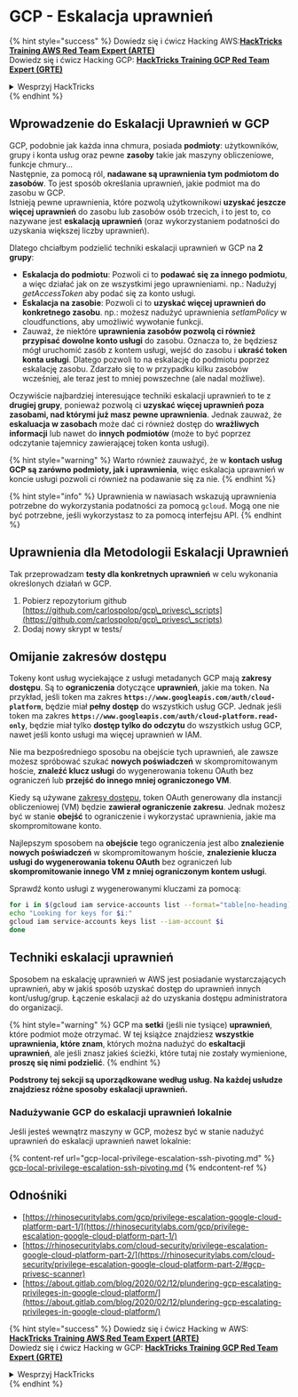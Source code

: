 # GCP - Eskalacja uprawnień

{% hint style="success" %}
Dowiedz się i ćwicz Hacking AWS:<img src="/.gitbook/assets/image.png" alt="" data-size="line">[**HackTricks Training AWS Red Team Expert (ARTE)**](https://training.hacktricks.xyz/courses/arte)<img src="/.gitbook/assets/image.png" alt="" data-size="line">\
Dowiedz się i ćwicz Hacking GCP: <img src="/.gitbook/assets/image (2).png" alt="" data-size="line">[**HackTricks Training GCP Red Team Expert (GRTE)**<img src="/.gitbook/assets/image (2).png" alt="" data-size="line">](https://training.hacktricks.xyz/courses/grte)

<details>

<summary>Wesprzyj HackTricks</summary>

* Sprawdź [**plany subskrypcyjne**](https://github.com/sponsors/carlospolop)!
* **Dołącz do** 💬 [**grupy Discord**](https://discord.gg/hRep4RUj7f) lub [**grupy telegramowej**](https://t.me/peass) lub **śledź** nas na **Twitterze** 🐦 [**@hacktricks\_live**](https://twitter.com/hacktricks\_live)**.**
* **Podziel się trikami hakerskimi, przesyłając PR-y do** [**HackTricks**](https://github.com/carlospolop/hacktricks) i [**HackTricks Cloud**](https://github.com/carlospolop/hacktricks-cloud) na githubie.

</details>
{% endhint %}

## Wprowadzenie do Eskalacji Uprawnień w GCP <a href="#introduction-to-gcp-privilege-escalation" id="introduction-to-gcp-privilege-escalation"></a>

GCP, podobnie jak każda inna chmura, posiada **podmioty**: użytkowników, grupy i konta usług oraz pewne **zasoby** takie jak maszyny obliczeniowe, funkcje chmury...\
Następnie, za pomocą ról, **nadawane są uprawnienia tym podmiotom do zasobów**. To jest sposób określania uprawnień, jakie podmiot ma do zasobu w GCP.\
Istnieją pewne uprawnienia, które pozwolą użytkownikowi **uzyskać jeszcze więcej uprawnień** do zasobu lub zasobów osób trzecich, i to jest to, co nazywane jest **eskalacją uprawnień** (oraz wykorzystaniem podatności do uzyskania większej liczby uprawnień).

Dlatego chciałbym podzielić techniki eskalacji uprawnień w GCP na **2 grupy**:

* **Eskalacja do podmiotu**: Pozwoli ci to **podawać się za innego podmiotu**, a więc działać jak on ze wszystkimi jego uprawnieniami. np.: Nadużyj _getAccessToken_ aby podać się za konto usługi.
* **Eskalacja na zasobie**: Pozwoli ci to **uzyskać więcej uprawnień do konkretnego zasobu**. np.: możesz nadużyć uprawnienia _setIamPolicy_ w cloudfunctions, aby umożliwić wywołanie funkcji.
* Zauważ, że niektóre **uprawnienia zasobów pozwolą ci również przypisać dowolne konto usługi** do zasobu. Oznacza to, że będziesz mógł uruchomić zasób z kontem usługi, wejść do zasobu i **ukraść token konta usługi**. Dlatego pozwoli to na eskalację do podmiotu poprzez eskalację zasobu. Zdarzało się to w przypadku kilku zasobów wcześniej, ale teraz jest to mniej powszechne (ale nadal możliwe).

Oczywiście najbardziej interesujące techniki eskalacji uprawnień to te z **drugiej grupy**, ponieważ pozwolą ci **uzyskać więcej uprawnień poza zasobami, nad którymi już masz pewne uprawnienia**. Jednak zauważ, że **eskaluacja w zasobach** może dać ci również dostęp do **wrażliwych informacji** lub nawet do **innych podmiotów** (może to być poprzez odczytanie tajemnicy zawierającej token konta usługi).

{% hint style="warning" %}
Warto również zauważyć, że w **kontach usług GCP są zarówno podmioty, jak i uprawnienia**, więc eskalacja uprawnień w koncie usługi pozwoli ci również na podawanie się za nie.
{% endhint %}

{% hint style="info" %}
Uprawnienia w nawiasach wskazują uprawnienia potrzebne do wykorzystania podatności za pomocą `gcloud`. Mogą one nie być potrzebne, jeśli wykorzystasz to za pomocą interfejsu API.
{% endhint %}

## Uprawnienia dla Metodologii Eskalacji Uprawnień

Tak przeprowadzam **testy dla konkretnych uprawnień** w celu wykonania określonych działań w GCP.

1. Pobierz repozytorium github [https://github.com/carlospolop/gcp\_privesc\_scripts](https://github.com/carlospolop/gcp\_privesc\_scripts)
2. Dodaj nowy skrypt w tests/

## Omijanie zakresów dostępu <a href="#bypassing-access-scopes" id="bypassing-access-scopes"></a>

Tokeny kont usług wyciekające z usługi metadanych GCP mają **zakresy dostępu**. Są to **ograniczenia** dotyczące **uprawnień**, jakie ma token. Na przykład, jeśli token ma zakres **`https://www.googleapis.com/auth/cloud-platform`**, będzie miał **pełny dostęp** do wszystkich usług GCP. Jednak jeśli token ma zakres **`https://www.googleapis.com/auth/cloud-platform.read-only`**, będzie miał tylko **dostęp tylko do odczytu** do wszystkich usług GCP, nawet jeśli konto usługi ma więcej uprawnień w IAM.

Nie ma bezpośredniego sposobu na obejście tych uprawnień, ale zawsze możesz spróbować szukać **nowych poświadczeń** w skompromitowanym hoście, **znaleźć klucz usługi** do wygenerowania tokenu OAuth bez ograniczeń lub **przejść do innego mniej ograniczonego VM**.

Kiedy są używane [zakresy dostępu](https://cloud.google.com/compute/docs/access/service-accounts#accesscopesiam), token OAuth generowany dla instancji obliczeniowej (VM) będzie **zawierał ograniczenie zakresu**. Jednak możesz być w stanie **obejść** to ograniczenie i wykorzystać uprawnienia, jakie ma skompromitowane konto.

Najlepszym sposobem na **obejście** tego ograniczenia jest albo **znalezienie nowych poświadczeń** w skompromitowanym hoście, **znalezienie klucza usługi do wygenerowania tokenu OAuth** bez ograniczeń lub **skompromitowanie innego VM z mniej ograniczonym kontem usługi**.

Sprawdź konto usługi z wygenerowanymi kluczami za pomocą:
```bash
for i in $(gcloud iam service-accounts list --format="table[no-heading](email)"); do
echo "Looking for keys for $i:"
gcloud iam service-accounts keys list --iam-account $i
done
```
## Techniki eskalacji uprawnień

Sposobem na eskalację uprawnień w AWS jest posiadanie wystarczających uprawnień, aby w jakiś sposób uzyskać dostęp do uprawnień innych kont/usług/grup. Łączenie eskalacji aż do uzyskania dostępu administratora do organizacji.

{% hint style="warning" %}
GCP ma **setki** (jeśli nie tysiące) **uprawnień**, które podmiot może otrzymać. W tej książce znajdziesz **wszystkie uprawnienia, które znam**, których można nadużyć do **eskaltacji uprawnień**, ale jeśli znasz jakieś ścieżki, które tutaj nie zostały wymienione, **proszę się nimi podzielić**.
{% endhint %}

**Podstrony tej sekcji są uporządkowane według usług. Na każdej usłudze znajdziesz różne sposoby eskalacji uprawnień.**

### Nadużywanie GCP do eskalacji uprawnień lokalnie

Jeśli jesteś wewnątrz maszyny w GCP, możesz być w stanie nadużyć uprawnień do eskalacji uprawnień nawet lokalnie:

{% content-ref url="gcp-local-privilege-escalation-ssh-pivoting.md" %}
[gcp-local-privilege-escalation-ssh-pivoting.md](gcp-local-privilege-escalation-ssh-pivoting.md)
{% endcontent-ref %}

## Odnośniki

* [https://rhinosecuritylabs.com/gcp/privilege-escalation-google-cloud-platform-part-1/](https://rhinosecuritylabs.com/gcp/privilege-escalation-google-cloud-platform-part-1/)
* [https://rhinosecuritylabs.com/cloud-security/privilege-escalation-google-cloud-platform-part-2/](https://rhinosecuritylabs.com/cloud-security/privilege-escalation-google-cloud-platform-part-2/#gcp-privesc-scanner)
* [https://about.gitlab.com/blog/2020/02/12/plundering-gcp-escalating-privileges-in-google-cloud-platform/](https://about.gitlab.com/blog/2020/02/12/plundering-gcp-escalating-privileges-in-google-cloud-platform/)

{% hint style="success" %}
Dowiedz się i ćwicz Hacking w AWS:<img src="/.gitbook/assets/image.png" alt="" data-size="line">[**HackTricks Training AWS Red Team Expert (ARTE)**](https://training.hacktricks.xyz/courses/arte)<img src="/.gitbook/assets/image.png" alt="" data-size="line">\
Dowiedz się i ćwicz Hacking w GCP: <img src="/.gitbook/assets/image (2).png" alt="" data-size="line">[**HackTricks Training GCP Red Team Expert (GRTE)**<img src="/.gitbook/assets/image (2).png" alt="" data-size="line">](https://training.hacktricks.xyz/courses/grte)

<details>

<summary>Wesprzyj HackTricks</summary>

* Sprawdź [**plany subskrypcyjne**](https://github.com/sponsors/carlospolop)!
* **Dołącz do** 💬 [**grupy Discord**](https://discord.gg/hRep4RUj7f) lub [**grupy telegramowej**](https://t.me/peass) lub **śledź** nas na **Twitterze** 🐦 [**@hacktricks\_live**](https://twitter.com/hacktricks\_live)**.**
* **Dziel się trikami hakerskimi, przesyłając PR-y do** [**HackTricks**](https://github.com/carlospolop/hacktricks) i [**HackTricks Cloud**](https://github.com/carlospolop/hacktricks-cloud) github repos.

</details>
{% endhint %}
